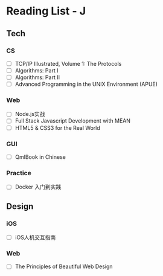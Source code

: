 # Reading List - J

## Tech

### CS

- [ ] TCP/IP Illustrated, Volume 1: The Protocols
- [ ] Algorithms: Part I
- [ ] Algorithms: Part II
- [ ] Advanced Programming in the UNIX Environment (APUE)

### Web

- [ ] Node.js实战
- [ ] Full Stack Javascript Development with MEAN
- [ ] HTML5 & CSS3 for the Real World

### GUI

- [ ] QmlBook in Chinese

### Practice

- [ ] Docker 入门到实践

## Design

### iOS

- [ ] iOS人机交互指南

### Web

- [ ] The Principles of Beautiful Web Design



